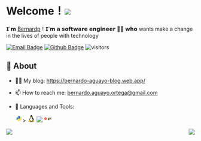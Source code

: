 <link rel="stylesheet" href="https://cdn.jsdelivr.net/gh/devicons/devicon@v2.9.0/devicon.min.css">

# Welcome！<img src="https://user-images.githubusercontent.com/5679180/79618120-0daffb80-80be-11ea-819e-d2b0fa904d07.gif" width="27px"> 

𝗜'𝗺 [Bernardp](https://github.com/BernardoAguayoOrtega)！𝗜'𝗺 𝗮 𝘀𝗼𝗳𝘁𝘄𝗮𝗿𝗲 𝗲𝗻𝗴𝗶𝗻𝗲𝗲𝗿 👨‍💻 𝘄𝗵𝗼 wants make a change in the lives of people with technology

[![Email Badge](https://img.shields.io/badge/-Email-c14438?style=flat-square&logo=Gmail&logoColor=white&link=mailto:yaronhuang@foxmail.com)](mailto:bernardo.aguayo.ortega@gmail.com)
[![Github Badge](https://img.shields.io/badge/-Github-232323?style=flat-square&logo=Github&logoColor=white&link=https://space.bilibili.com/7708412)](https://space.bilibili.com/7708412)
![visitors](https://visitor-badge.laobi.icu/badge?page_id=yaronzz)

## 🧐 About

- 👨‍💻 My blog: https://bernardo-aguayo-blog.web.app/
- 📫 How to reach me: bernardo.aguayo.ortega@gmail.com
- 🌱 Languages and Tools: 

    <div>
        <code><img height="20" src="https://raw.githubusercontent.com/github/explore/80688e429a7d4ef2fca1e82350fe8e3517d3494d/topics/python/python.png"></code>>
        <code><img height="20" src="https://raw.githubusercontent.com/github/explore/80688e429a7d4ef2fca1e82350fe8e3517d3494d/topics/linux/linux.png"></code>
        <code><img height="20" src="https://cdn.svgporn.com/logos/visual-studio-code.svg"></code>
        <code><img height="20" src="https://raw.githubusercontent.com/github/explore/80688e429a7d4ef2fca1e82350fe8e3517d3494d/topics/git/git.png"></code>
        <code> <i height="20" class="devicon-react-original-wordmark colored"></i> </code>
    </div>


<img align="right" src="https://github-readme-stats.vercel.app/api?username=BernardoAguayoOrtega&show_icons=true&hide_border=true">
<a href="https://github.com/BernardoAguayoOrtega?tab=repositories">
  <img width="400px" src="https://github-readme-stats.anuraghazra1.vercel.app/api/top-langs/?username=BernardoAguayoOrtega&count_private=true&layout=compact&hide=makefile,shell&hide_title=true&hide_border=true" />
</a>
